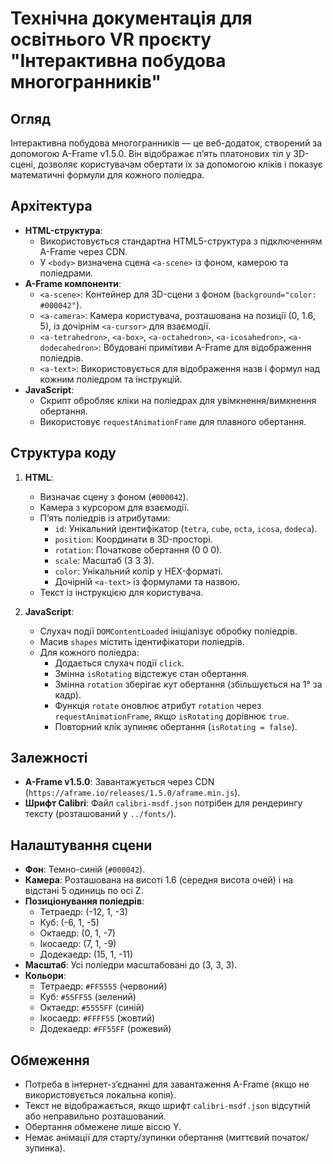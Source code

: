 # Технічна документація для освітнього VR проєкту "Інтерактивна побудова многогранників"

## Огляд
Інтерактивна побудова многогранників — це веб-додаток, створений за допомогою A-Frame v1.5.0. Він відображає п’ять платонових тіл у 3D-сцені, дозволяє користувачам обертати їх за допомогою кліків і показує математичні формули для кожного поліедра.

## Архітектура
- **HTML-структура**:
  - Використовується стандартна HTML5-структура з підключенням A-Frame через CDN.
  - У `<body>` визначена сцена `<a-scene>` із фоном, камерою та поліедрами.
- **A-Frame компоненти**:
  - `<a-scene>`: Контейнер для 3D-сцени з фоном (`background="color: #000042"`).
  - `<a-camera>`: Камера користувача, розташована на позиції (0, 1.6, 5), із дочірнім `<a-cursor>` для взаємодії.
  - `<a-tetrahedron>`, `<a-box>`, `<a-octahedron>`, `<a-icosahedron>`, `<a-dodecahedron>`: Вбудовані примітиви A-Frame для відображення поліедрів.
  - `<a-text>`: Використовується для відображення назв і формул над кожним поліедром та інструкцій.
- **JavaScript**:
  - Скрипт обробляє кліки на поліедрах для увімкнення/вимкнення обертання.
  - Використовує `requestAnimationFrame` для плавного обертання.

## Структура коду
1. **HTML**:
   - Визначає сцену з фоном (`#000042`).
   - Камера з курсором для взаємодії.
   - П’ять поліедрів із атрибутами:
     - `id`: Унікальний ідентифікатор (`tetra`, `cube`, `octa`, `icosa`, `dodeca`).
     - `position`: Координати в 3D-просторі.
     - `rotation`: Початкове обертання (0 0 0).
     - `scale`: Масштаб (3 3 3).
     - `color`: Унікальний колір у HEX-форматі.
     - Дочірній `<a-text>` із формулами та назвою.
   - Текст із інструкцією для користувача.

2. **JavaScript**:
   - Слухач події `DOMContentLoaded` ініціалізує обробку поліедрів.
   - Масив `shapes` містить ідентифікатори поліедрів.
   - Для кожного поліедра:
     - Додається слухач події `click`.
     - Змінна `isRotating` відстежує стан обертання.
     - Змінна `rotation` зберігає кут обертання (збільшується на 1° за кадр).
     - Функція `rotate` оновлює атрибут `rotation` через `requestAnimationFrame`, якщо `isRotating` дорівнює `true`.
     - Повторний клік зупиняє обертання (`isRotating = false`).

## Залежності
- **A-Frame v1.5.0**: Завантажується через CDN (`https://aframe.io/releases/1.5.0/aframe.min.js`).
- **Шрифт Calibri**: Файл `calibri-msdf.json` потрібен для рендерингу тексту (розташований у `../fonts/`).

## Налаштування сцени
- **Фон**: Темно-синій (`#000042`).
- **Камера**: Розташована на висоті 1.6 (середня висота очей) і на відстані 5 одиниць по осі Z.
- **Позиціонування поліедрів**:
  - Тетраедр: (-12, 1, -3)
  - Куб: (-6, 1, -5)
  - Октаедр: (0, 1, -7)
  - Ікосаедр: (7, 1, -9)
  - Додекаедр: (15, 1, -11)
- **Масштаб**: Усі поліедри масштабовані до (3, 3, 3).
- **Кольори**:
  - Тетраедр: `#FF5555` (червоний)
  - Куб: `#55FF55` (зелений)
  - Октаедр: `#5555FF` (синій)
  - Ікосаедр: `#FFFF55` (жовтий)
  - Додекаедр: `#FF55FF` (рожевий)

## Обмеження
- Потреба в інтернет-з’єднанні для завантаження A-Frame (якщо не використовується локальна копія).
- Текст не відображається, якщо шрифт `calibri-msdf.json` відсутній або неправильно розташований.
- Обертання обмежене лише віссю Y.
- Немає анімації для старту/зупинки обертання (миттєвий початок/зупинка).
